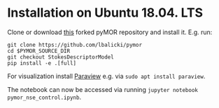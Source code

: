 # Installation on Ubuntu 18.04. LTS

Clone or download [this](https://github.com/lbalicki/pymor/tree/StokesDescriptorModel) forked pyMOR repository and install it.
E.g. run:
```
git clone https://github.com/lbalicki/pymor
cd $PYMOR_SOURCE_DIR
git checkout StokesDescriptorModel
pip install -e .[full]
```

For visualization install [Paraview](https://www.paraview.org/) e.g. via `sudo apt install paraview`.

The notebook can now be accessed via running `jupyter notebook pymor_nse_control.ipynb`.
